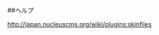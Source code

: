 ##ヘルプ

http://japan.nucleuscms.org/wiki/plugins:skinfiles

<!--
変換
markdown → dokuwiki
$ curl http://japan.nucleuscms.org/wiki/plugins:skinfiles\?do\=export_xhtmlbody | pandoc -f html -t markdown_github

markdown → dokuwiki
$ pandoc -f markdown_github -t dokuwiki
-->